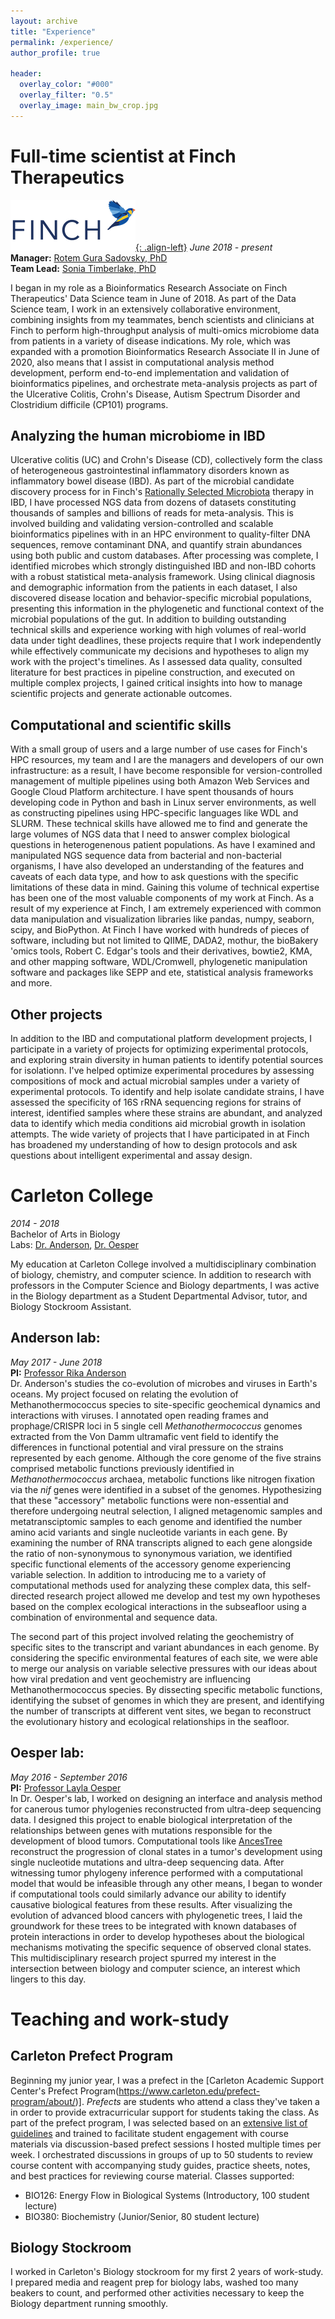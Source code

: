 ```yaml
---
layout: archive
title: "Experience"
permalink: /experience/
author_profile: true

header:
  overlay_color: "#000"
  overlay_filter: "0.5"
  overlay_image: main_bw_crop.jpg
---
```


# Full-time scientist at Finch Therapeutics
[![Finch](/images/Finch_Short_Logo.png){: .align-left}](https://finchtherapeutics.com/)
_June 2018 - present_  
**Manager:** [Rotem Gura Sadovsky, PhD](https://www.researchgate.net/scientific-contributions/2124564283-Rotem-Gura-Sadovsky)  
**Team Lead:** [Sonia Timberlake, PhD](https://scholar.google.com/citations?user=5vwBXQEAAAAJ&hl=en)
   
I began in my role as a Bioinformatics Research Associate on Finch Therapeutics' Data Science team in June of 2018. As part of the Data Science team, I work in an extensively collaborative environment, combining insights from my teammates, bench scientists and clinicians at Finch to perform high-throughput analysis of multi-omics microbiome data from patients in a variety of disease indications. My role, which was expanded with a promotion Bioinformatics Research Associate II in June of 2020, also means that I assist in computational analysis method development, perform end-to-end implementation and validation of bioinformatics pipelines, and orchestrate meta-analysis projects as part of the Ulcerative Colitis, Crohn's Disease, Autism Spectrum Disorder and Clostridium difficile (CP101) programs.

## Analyzing the human microbiome in IBD
Ulcerative colitis (UC) and Crohn's Disease (CD), collectively form the class of heterogeneous gastrointestinal inflammatory disorders known as inflammatory bowel disease (IBD). As part of the microbial candidate discovery process for in Finch's [Rationally Selected Microbiota](https://finchtherapeutics.com/platform) therapy in IBD, I have processed NGS data from dozens of datasets constituting thousands of samples and billions of reads for meta-analysis. This is involved building and validating version-controlled and scalable bioinformatics pipelines with in an HPC environment to quality-filter DNA sequences, remove contaminant DNA, and quantify strain abundances using both public and custom databases. After processing was complete, I identified microbes which strongly distinguished IBD and non-IBD cohorts with a robust statistical meta-analysis framework. Using clinical diagnosis and demographic information from the patients in each dataset, I also discovered disease location and behavior-specific microbial populations, presenting this information in the phylogenetic and functional context of the microbial populations of the gut. In addition to building outstanding technical skills and experience working with high volumes of real-world data under tight deadlines, these projects require that I work independently while effectively communicate my decisions and hypotheses to align my work with the project's timelines. As I assessed data quality, consulted literature for best practices in pipeline construction, and executed on multiple complex projects, I gained critical insights into how to manage scientific projects and generate actionable outcomes.

## Computational and scientific skills
With a small group of users and a large number of use cases for Finch's HPC resources, my team and I are the managers and developers of our own infrastructure: as a result, I have become responsible for version-controlled management of multiple pipelines using both Amazon Web Services and Google Cloud Platform architecture. I have spent thousands of hours developing code in Python and bash in Linux server environments, as well as constructing pipelines using HPC-specific languages like WDL and SLURM. These technical skills have allowed me to find and generate the large volumes of NGS data that I need to answer complex biological questions in heterogenenous patient populations. As have I examined and manipulated NGS sequence data from bacterial and non-bacterial organisms, I have also developed an understanding of the features and caveats of each data type, and how to ask questions with the specific limitations of these data in mind. Gaining this volume of technical expertise has been one of the most valuable components of my work at Finch. As a result of my experience at Finch, I am extremely experienced with common data manipulation and visualization libraries like pandas, numpy, seaborn, scipy, and BioPython. At Finch I have worked with hundreds of pieces of software, including but not limited to QIIME, DADA2, mothur, the bioBakery 'omics tools, Robert C. Edgar's tools and their derivatives, bowtie2, KMA, and other mapping software, WDL/Cromwell, phylogenetic manipulation software and packages like SEPP and ete, statistical analysis frameworks and more.

## Other projects
In addition to the IBD and computational platform development projects, I participate in a variety of projects for optimizing experimental protocols, and exploring strain diversity in human patients to identify potential sources for isolationn. I've helped optimize experimental procedures by assessing compositions of mock and actual microbial samples under a variety of experimental protocols. To identify and help isolate candidate strains, I have assessed the specificity of 16S rRNA sequencing regions for strains of interest, identified samples where these strains are abundant, and analyzed data to identify which media conditions aid microbial growth in isolation attempts. The wide variety of projects that I have participated in at Finch has broadened my understanding of how to design protocols and ask questions about intelligent experimental and assay design.
  


# Carleton College
_2014 - 2018_  
Bachelor of Arts in Biology  
Labs: [Dr. Anderson](https://apps.carleton.edu/people/randerson/), [Dr. Oesper](http://www.cs.carleton.edu/faculty/loesper/)  

My education at Carleton College involved a multidisciplinary combination of biology, chemistry, and computer science. In addition to research with professors in the Computer Science and Biology departments, I was active in the Biology department as a Student Departmental Advisor, tutor, and Biology Stockroom Assistant.
## Anderson lab: 
_May 2017 - June 2018_  
**PI:** [Professor Rika Anderson](https://apps.carleton.edu/people/randerson/)  
Dr. Anderson's studies the co-evolution of microbes and viruses in Earth's oceans. My project focused on relating the evolution of Methanothermococcus species to site-specific geochemical dynamics and interactions with viruses. I annotated open reading frames and prophage/CRISPR loci in 5 single cell _Methanothermococcus_ genomes extracted from the Von Damm ultramafic vent field to identify the differences in functional potential and viral pressure on the strains represented by each genome. Although the core genome of the five strains comprised metabolic functions previously identified in _Methanothermococcus_ archaea, metabolic functions like nitrogen fixation via the _nif_ genes were identified in a subset of the genomes. Hypothesizing that these "accessory" metabolic functions were non-essential and therefore undergoing neutral selection, I aligned metagenomic samples and metatransciptomic samples to each genome and identified the number amino acid variants and single nucleotide variants in each gene. By examining the number of RNA transcripts aligned to each gene alongside the ratio of non-synonymous to synonymous variation, we identified specific functional elements of the accessory genome experiencing variable selection. In addition to introducing me to a variety of computational methods used for analyzing these complex data, this self-directed research project allowed me develop and test my own hypotheses based on the complex ecological interactions in the subseafloor using a combination of environmental and sequence data.
  
The second part of this project involved relating the geochemistry of specific sites to the transcript and variant abundances in each genome. By considering the specific environmental features of each site, we were able to merge our analysis on variable selective pressures with our ideas about how viral predation and vent geochemistry are influencing Methanothermococcus species. By dissecting specific metabolic functions, identifying the subset of genomes in which they are present, and identifying the number of transcripts at different vent sites, we began to reconstruct the evolutionary history and ecological relationships in the seafloor.

## Oesper lab:
_May 2016 - September 2016_  
**PI:** [Professor Layla Oesper](http://www.cs.carleton.edu/faculty/loesper/)  
In Dr. Oesper's lab, I worked on designing an interface and analysis method for canerous tumor phylogenies reconstructed from ultra-deep sequencing data. I designed this project to enable biological interpretation of the relationships between genes with mutations responsible for the development of blood tumors. Computational tools like [AncesTree](https://doi.org/10.1093/bioinformatics/btv261) reconstruct the progression of clonal states in a tumor's development using single nucleotide mutations and ultra-deep sequencing data. After witnessing tumor phylogeny inference performed with a computational model that would be infeasible through any other means, I began to wonder if computational tools could similarly advance our ability to identify causative biological features from these results. After visualizing the evolution of advanced blood cancers  with phylogenetic trees, I laid the groundwork for these trees to be integrated with known databases of protein interactions in order to develop hypotheses about the biological mechanisms motivating the specific sequence of observed clonal states. This multidisciplinary research project spurred my interest in the intersection between biology and computer science, an interest which lingers to this day.

# Teaching and work-study
## Carleton Prefect Program
Beginning my junior year, I was a prefect in the [Carleton Academic Support Center's Prefect Program(https://www.carleton.edu/prefect-program/about/)]. _Prefects_ are students who attend a class they've taken a in order to provide extracurricular support for students taking the class. As part of the prefect program, I was selected based on an [extensive list of guidelines](https://www.carleton.edu/prefect-program/prefect-job-description/) and trained to facilitate student engagement with course materials via discussion-based prefect sessions I hosted multiple times per week. I orchestrated discussions in groups of up to 50 students to review course content with accompanying study guides, practice sheets, notes, and best practices for reviewing course material. Classes supported:
* BIO126: Energy Flow in Biological Systems (Introductory, 100 student lecture)
* BIO380: Biochemistry (Junior/Senior, 80 student lecture)

## Biology Stockroom
I worked in Carleton's Biology stockroom for my first 2 years of work-study. I prepared media and reagent prep for biology labs, washed too many beakers to count, and performed other activities necessary to keep the Biology department running smoothly.
